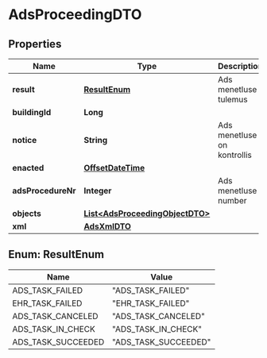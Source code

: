 # AdsProceedingDTO

## Properties
Name | Type | Description | Notes
------------ | ------------- | ------------- | -------------
**result** | [**ResultEnum**](#ResultEnum) | Ads menetluse tulemus |  [optional]
**buildingId** | **Long** |  |  [optional]
**notice** | **String** | Ads menetluse on kontrollis |  [optional]
**enacted** | [**OffsetDateTime**](OffsetDateTime.md) |  |  [optional]
**adsProcedureNr** | **Integer** | Ads menetluse number |  [optional]
**objects** | [**List&lt;AdsProceedingObjectDTO&gt;**](AdsProceedingObjectDTO.md) |  |  [optional]
**xml** | [**AdsXmlDTO**](AdsXmlDTO.md) |  |  [optional]

<a name="ResultEnum"></a>
## Enum: ResultEnum
Name | Value
---- | -----
ADS_TASK_FAILED | &quot;ADS_TASK_FAILED&quot;
EHR_TASK_FAILED | &quot;EHR_TASK_FAILED&quot;
ADS_TASK_CANCELED | &quot;ADS_TASK_CANCELED&quot;
ADS_TASK_IN_CHECK | &quot;ADS_TASK_IN_CHECK&quot;
ADS_TASK_SUCCEEDED | &quot;ADS_TASK_SUCCEEDED&quot;
